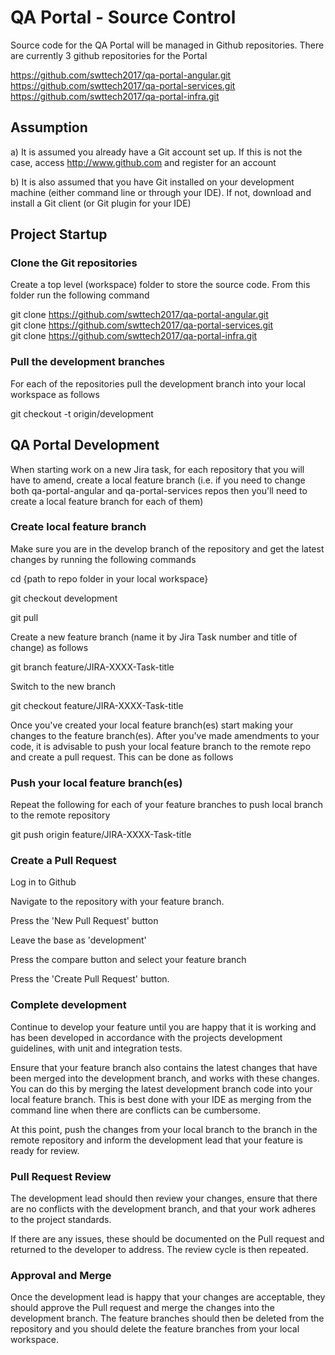 # QA Portal - Source Control

Source code for the QA Portal will be managed in Github repositories. There are currently 3 github repositories for the Portal

https://github.com/swttech2017/qa-portal-angular.git<br>
https://github.com/swttech2017/qa-portal-services.git<br>
https://github.com/swttech2017/qa-portal-infra.git<br>


## Assumption

a) It is assumed you already have a Git account set up. If this is not the case, access http://www.github.com and register for an account

b) It is also assumed that you have Git installed on your development machine (either command line or through your IDE). If not, download and install a Git client (or Git plugin for your IDE)


## Project Startup

### Clone the Git repositories

Create a top level (workspace) folder to store the source code. From this folder run the following command

git clone https://github.com/swttech2017/qa-portal-angular.git<br>
git clone https://github.com/swttech2017/qa-portal-services.git<br>
git clone https://github.com/swttech2017/qa-portal-infra.git<br>


### Pull the development branches

For each of the repositories pull the development branch into your local workspace as follows

git checkout -t origin/development


## QA Portal Development

When starting work on a new Jira task, for each repository that you will have to amend, create a local feature branch (i.e. if you need to change both qa-portal-angular and qa-portal-services repos then you'll need to create a local feature branch for each of them)

### Create local feature branch

Make sure you are in the develop branch of the repository and get the latest changes by running the following commands

cd {path to repo folder in your local workspace}

git checkout development

git pull

Create a new feature branch (name it by Jira Task number and title of change) as follows

git branch feature/JIRA-XXXX-Task-title

Switch to the new branch

git checkout feature/JIRA-XXXX-Task-title

Once you've created your local feature branch(es) start making your changes to the feature branch(es). After you've made amendments to your code, it is advisable to push your local feature branch to the remote repo and create a pull request. This can be done as follows


### Push your local feature branch(es)

Repeat the following for each of your feature branches to push local branch to the remote repository

git push origin feature/JIRA-XXXX-Task-title


### Create a Pull Request

Log in to Github

Navigate to the repository with your feature branch.

Press the 'New Pull Request' button

Leave the base as 'development'

Press the compare button and select your feature branch

Press the 'Create Pull Request' button.


### Complete development

Continue to develop your feature until you are happy that it is working and has been developed in accordance with the projects development guidelines, with unit and integration tests.

Ensure that your feature branch also contains the latest changes that have been merged into the development branch, and works with these changes. You can do this by merging the latest development branch code into your local feature branch. This is best done with your IDE as merging from the command line when there are conflicts can be cumbersome.

At this point, push the changes from your local branch to the branch in the remote repository and inform the development lead that your feature is ready for review.


### Pull Request Review

The development lead should then review your changes, ensure that there are no conflicts with the development branch, and that your work adheres to the project standards. 

If there are any issues, these should be documented on the Pull request and returned to the developer to address. The review cycle is then repeated.

### Approval and Merge

Once the development lead is happy that your changes are acceptable, they should approve the Pull request and merge the changes into the development branch. The feature branches should then be deleted from the repository and you should delete the feature branches from your local workspace.






















